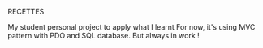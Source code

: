 RECETTES

My student personal project to apply what I learnt
For now, it's using MVC pattern with PDO and SQL database.
But always in work !
